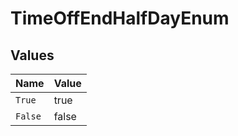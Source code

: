 # TimeOffEndHalfDayEnum


## Values

| Name    | Value   |
| ------- | ------- |
| `True`  | true    |
| `False` | false   |
